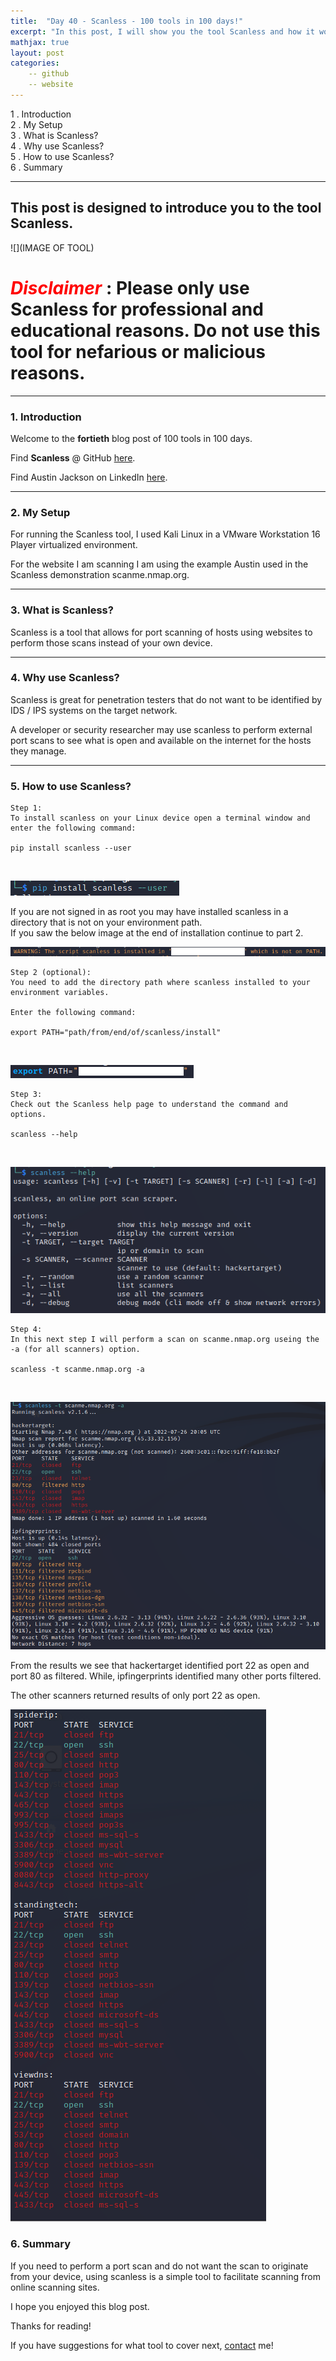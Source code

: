 ```yaml
---
title:  "Day 40 - Scanless - 100 tools in 100 days!"
excerpt: "In this post, I will show you the tool Scanless and how it works."
mathjax: true
layout: post
categories:
    -- github
    -- website
---
```


1 . Introduction
<br>
2 . My Setup
<br>
3 . What is Scanless?
<br>
4 . Why use Scanless?
<br>
5 . How to use Scanless?
<br>
6 . Summary

---

## This post is designed to introduce you to the tool Scanless.

![](IMAGE OF TOOL)

# <span style="color:red">***Disclaimer***</span> : **Please only use Scanless for professional and educational reasons. Do not use this tool for nefarious or malicious reasons.**

---

### 1. **Introduction**

Welcome to the **fortieth** blog post of 100 tools in 100 days.<br> 

Find **Scanless** @ GitHub [here](https://github.com/vesche/scanless).

Find Austin Jackson on LinkedIn [here](https://www.linkedin.com/in/vesche/).

---

### 2. **My Setup**

For running the Scanless tool, I used Kali Linux in a VMware Workstation 16 Player virtualized environment.

For the website I am scanning I am using the example Austin used in the Scanless demonstration scanme.nmap.org.

---

### 3. **What is Scanless?**

Scanless is a tool that allows for port scanning of hosts using websites to perform those scans instead of your own device. 
 

---

### 4. **Why use Scanless?**

Scanless is great for penetration testers that do not want to be identified by IDS / IPS systems on the target network. 

A developer or security researcher may use scanless to perform external port scans to see what is open and available on the internet for the hosts they manage. 

---

### 5. **How to use Scanless?**

    Step 1:
    To install scanless on your Linux device open a terminal window and enter the following command:

    pip install scanless --user

<br>

![](https://raw.githubusercontent.com/matthewomccorkle/matthewomccorkle.github.io/master/_posts/assets/100%20tools/scanless/scanless1.PNG)

If you are not signed in as root you may have installed scanless in a directory that is not on your environment path. <br>
If you saw the below image at the end of installation continue to part 2.

![](https://raw.githubusercontent.com/matthewomccorkle/matthewomccorkle.github.io/master/_posts/assets/100%20tools/scanless/scanless2.PNG)

    Step 2 (optional):
    You need to add the directory path where scanless installed to your environment variables. 

    Enter the following command:

    export PATH="path/from/end/of/scanless/install"

<br>

![](https://raw.githubusercontent.com/matthewomccorkle/matthewomccorkle.github.io/master/_posts/assets/100%20tools/scanless/scanless3.PNG)

    Step 3:
    Check out the Scanless help page to understand the command and options.

    scanless --help

<br>

![](https://raw.githubusercontent.com/matthewomccorkle/matthewomccorkle.github.io/master/_posts/assets/100%20tools/scanless/scanless4.PNG)

    Step 4:
    In this next step I will perform a scan on scanme.nmap.org useing the -a (for all scanners) option.

    scanless -t scanme.nmap.org -a

<br>

![](https://raw.githubusercontent.com/matthewomccorkle/matthewomccorkle.github.io/master/_posts/assets/100%20tools/scanless/scanless5.PNG)

From the results we see that hackertarget identified port 22 as open and port 80 as filtered. While, ipfingerprints identified many other ports filtered. 

The other scanners returned results of only port 22 as open.

![](https://raw.githubusercontent.com/matthewomccorkle/matthewomccorkle.github.io/master/_posts/assets/100%20tools/scanless/scanless6.PNG)



### 6. **Summary**

If you need to perform a port scan and do not want the scan to originate from your device, using scanless is a simple tool to facilitate scanning from online scanning sites. 

I hope you enjoyed this blog post.

Thanks for reading!<br>

If you have suggestions for what tool to cover next, [contact](mailto:matthew.o.mccorkle@gmail.com) me!
